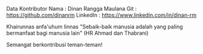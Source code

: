 Data Kontributor
Nama        : Dinan Rangga Maulana
Git         : https://github.com/dinanrm
LinkedIn    : https://www.linkedin.com/in/dinan-rm

Khairunnas anfa'uhum linnas
"Sebaik-baik manusia adalah yang paling bermanfaat bagi manusia lain"
(HR Ahmad dan Thabrani)

Semangat berkontribusi teman-teman!